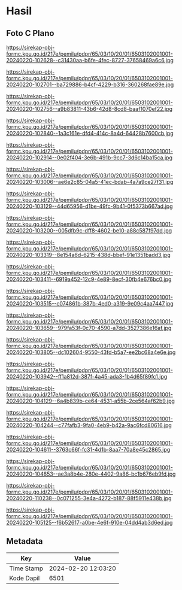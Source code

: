 # Hasil

## Foto C Plano

https://sirekap-obj-formc.kpu.go.id/217e/pemilu/pdpr/65/03/10/20/01/6503102001001-20240220-102628--c31430aa-b6fe-4fec-8727-37658469a6c6.jpg

https://sirekap-obj-formc.kpu.go.id/217e/pemilu/pdpr/65/03/10/20/01/6503102001001-20240220-102701--ba729886-b4cf-4229-b316-360268fae89e.jpg

https://sirekap-obj-formc.kpu.go.id/217e/pemilu/pdpr/65/03/10/20/01/6503102001001-20240220-102756--a9b83811-43b6-42d8-8cd8-baaf1070ef22.jpg

https://sirekap-obj-formc.kpu.go.id/217e/pemilu/pdpr/65/03/10/20/01/6503102001001-20240220-102840--1a3c161e-dfd4-414c-8a4d-64428b7600cb.jpg

https://sirekap-obj-formc.kpu.go.id/217e/pemilu/pdpr/65/03/10/20/01/6503102001001-20240220-102914--0e02f404-3e6b-491b-9cc7-3d6c14ba15ca.jpg

https://sirekap-obj-formc.kpu.go.id/217e/pemilu/pdpr/65/03/10/20/01/6503102001001-20240220-103006--ae6e2c85-04a5-41ec-bdab-4a7a9ce27f31.jpg

https://sirekap-obj-formc.kpu.go.id/217e/pemilu/pdpr/65/03/10/20/01/6503102001001-20240220-103129--44d65956-d1be-49fc-9b41-0f5373b667ad.jpg

https://sirekap-obj-formc.kpu.go.id/217e/pemilu/pdpr/65/03/10/20/01/6503102001001-20240220-103200--005dfb9c-dff8-4602-be10-a88c587f97dd.jpg

https://sirekap-obj-formc.kpu.go.id/217e/pemilu/pdpr/65/03/10/20/01/6503102001001-20240220-103319--8e154a6d-6215-438d-bbef-91e1351badd3.jpg

https://sirekap-obj-formc.kpu.go.id/217e/pemilu/pdpr/65/03/10/20/01/6503102001001-20240220-103411--6919a452-12c9-4e89-8ecf-30fb4e676bc0.jpg

https://sirekap-obj-formc.kpu.go.id/217e/pemilu/pdpr/65/03/10/20/01/6503102001001-20240220-103515--c074861b-387b-4ed0-a319-9e09c4aa7447.jpg

https://sirekap-obj-formc.kpu.go.id/217e/pemilu/pdpr/65/03/10/20/01/6503102001001-20240220-103659--979fa53f-0c70-4590-a7dd-3527386e16af.jpg

https://sirekap-obj-formc.kpu.go.id/217e/pemilu/pdpr/65/03/10/20/01/6503102001001-20240220-103805--dc102604-9550-43fd-b5a7-ee2bc68a4e6e.jpg

https://sirekap-obj-formc.kpu.go.id/217e/pemilu/pdpr/65/03/10/20/01/6503102001001-20240220-103942--ff1a812d-387f-4a45-ada3-1b4d65f89fc1.jpg

https://sirekap-obj-formc.kpu.go.id/217e/pemilu/pdpr/65/03/10/20/01/6503102001001-20240220-104129--6a4b839b-ce64-4531-a55b-2ce564af62b9.jpg

https://sirekap-obj-formc.kpu.go.id/217e/pemilu/pdpr/65/03/10/20/01/6503102001001-20240220-104244--c77fafb3-9fa0-4eb9-b42a-9ac6fcd80616.jpg

https://sirekap-obj-formc.kpu.go.id/217e/pemilu/pdpr/65/03/10/20/01/6503102001001-20240220-104611--3763c66f-fc31-4d1b-8aa7-70a8e45c2865.jpg

https://sirekap-obj-formc.kpu.go.id/217e/pemilu/pdpr/65/03/10/20/01/6503102001001-20240220-104853--ae3a8b4e-280e-4402-9a86-bc1b676eb9fd.jpg

https://sirekap-obj-formc.kpu.go.id/217e/pemilu/pdpr/65/03/10/20/01/6503102001001-20240220-110238--0c071255-3e4a-4272-b187-88f5911e438b.jpg

https://sirekap-obj-formc.kpu.go.id/217e/pemilu/pdpr/65/03/10/20/01/6503102001001-20240220-105125--f6b52617-a0be-4e6f-910e-04dd4ab3d6ed.jpg


## Metadata

| Key        | Value               |
| ---------- | ------------------- |
| Time Stamp | 2024-02-20 12:03:20 |
| Kode Dapil | 6501                |




